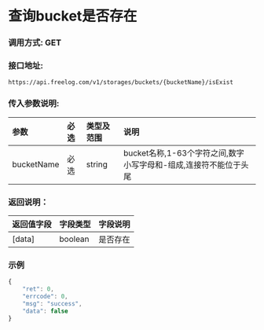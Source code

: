 # 查询bucket是否存在


### 调用方式: GET

### 接口地址:

```
https://api.freelog.com/v1/storages/buckets/{bucketName}/isExist
```

### 传入参数说明:

| 参数 | 必选 | 类型及范围 | 说明 |
| :--- | :--- | :--- | :--- |
| bucketName | 必选 | string | bucket名称,1-63个字符之间,数字小写字母和-组成,连接符不能位于头尾 |


### 返回说明：

| 返回值字段 | 字段类型 | 字段说明 |
| :--- | :--- | :--- |
| [data] | boolean | 是否存在 |


### 示例

```js
{
	"ret": 0,
	"errcode": 0,
	"msg": "success",
	"data": false
}
```
